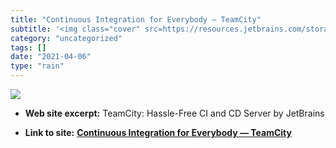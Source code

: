 ```yaml
---
title: "Continuous Integration for Everybody — TeamCity"
subtitle: '<img class="cover" src=https://resources.jetbrains.com/storage/products/teamcity/img/meta/preview.pn...'
category: "uncategorized"
tags: []
date: "2021-04-06"
type: "rain"
---
```

<img class="cover" src=https://resources.jetbrains.com/storage/products/teamcity/img/meta/preview.png>



* **Web site excerpt:** TeamCity: Hassle-Free CI and CD Server by JetBrains

* **Link to site:** **[Continuous Integration for Everybody — TeamCity](http://www.jetbrains.com/teamcity)**